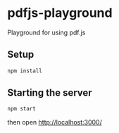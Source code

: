 # pdfjs-playground
Playground for using pdf.js

## Setup
```bash
npm install
```

## Starting the server
```bash
npm start
````
then open [http://localhost:3000/](http://localhost:3000/)
